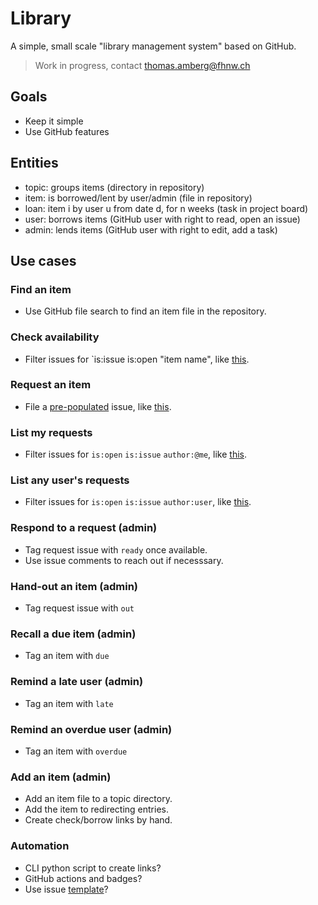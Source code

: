 # Library
A simple, small scale "library management system" based on GitHub.

> Work in progress, contact thomas.amberg@fhnw.ch

## Goals
- Keep it simple
- Use GitHub features

## Entities
- topic: groups items (directory in repository)
- item: is borrowed/lent by user/admin (file in repository)
- loan: item i by user u from date d, for n weeks (task in project board)
- user: borrows items (GitHub user with right to read, open an issue)
- admin: lends items (GitHub user with right to edit, add a task)

## Use cases
### Find an item
- Use GitHub file search to find an item file in the repository.

### Check availability
- Filter issues for `is:issue is:open "item name", like [this](TODO).

### Request an item
- File a [pre-populated](https://stackoverflow.com/questions/34146618/pre-populate-the-github-new-issue-form-using-the-querystring) issue, like [this](TODO).

### List my requests
- Filter issues for `is:open` `is:issue` `author:@me`, like [this](TODO).

### List any user's requests
- Filter issues for `is:open` `is:issue` `author:user`, like [this](TODO).

### Respond to a request (admin)
- Tag request issue with `ready` once available.
- Use issue comments to reach out if necesssary.

### Hand-out an item (admin)
- Tag request issue with `out`

### Recall a due item (admin)
- Tag an item with `due`

### Remind a late user (admin)
- Tag an item with `late`

### Remind an overdue user (admin)
- Tag an item with `overdue`

### Add an item (admin)
- Add an item file to a topic directory.
- Add the item to redirecting entries.
- Create check/borrow links by hand.

### Automation
- CLI python script to create links?
- GitHub actions and badges?
- Use issue [template](https://docs.github.com/en/communities/using-templates-to-encourage-useful-issues-and-pull-requests/configuring-issue-templates-for-your-repository)?
